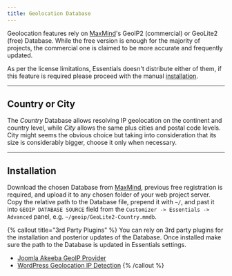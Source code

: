 ```yaml
---
title: Geolocation Database
---
```


Geolocation features rely on [MaxMind](https://www.maxmind.com/en/geoip2-services-and-databases)'s GeoIP2 (commercial) or GeoLite2 (free) Database. While the free version is enough for the majority of projects, the commercial one is claimed to be more accurate and frequently updated.

As per the license limitations, Essentials doesn't distribute either of them, if this feature is required please proceed with the manual [installation](#installation).

---

## Country or City

The _Country_ Database allows resolving IP geolocation on the continent and country level, while _City_ allows the same plus cities and postal code levels. City might seems the obvious choice but taking into consideration that its size is considerably bigger, choose it only when necessary.

---

## Installation

Download the chosen Database from [MaxMind](https://www.maxmind.com/en/geoip2-services-and-database), previous free registration is required, and upload it to any chosen folder of your web project server. Copy the relative path to the Database file, prepend it with `~/`, and past it into `GEOIP DATABASE SOURCE` field from the `Customizer -> Essentials -> Advanced` panel, e.g. `~/geoip/GeoLite2-Country.mmdb`.

{% callout title="3rd Party Plugins" %}
You can rely on 3rd party plugins for the installation and posterior updates of the Database. Once installed make sure the path to the Database is updated in Essentials settings.

- [Joomla Akeeba GeoIP Provider](https://www.akeeba.com/download/akgeoip.html)
- [WordPress Geolocation IP Detection](https://wordpress.org/plugins/geoip-detect/)
{% /callout %}
